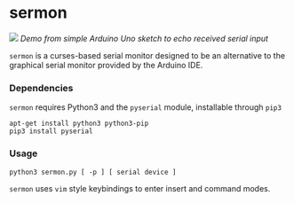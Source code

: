 # sermon
![](https://s3.amazonaws.com/xdmtk-test-group/sermon-demo3.gif)
_Demo from simple Arduino Uno sketch to echo received serial input_

`sermon` is a curses-based serial monitor designed to be an alternative to the graphical
serial monitor provided by the Arduino IDE. 

### Dependencies
 `sermon` requires Python3 and the `pyserial` module, installable through `pip3`

`apt-get install python3 python3-pip` <br>
`pip3 install pyserial`

### Usage

`python3 sermon.py [ -p ] [ serial device ]`

`sermon` uses `vim` style keybindings to enter insert and command modes. 
